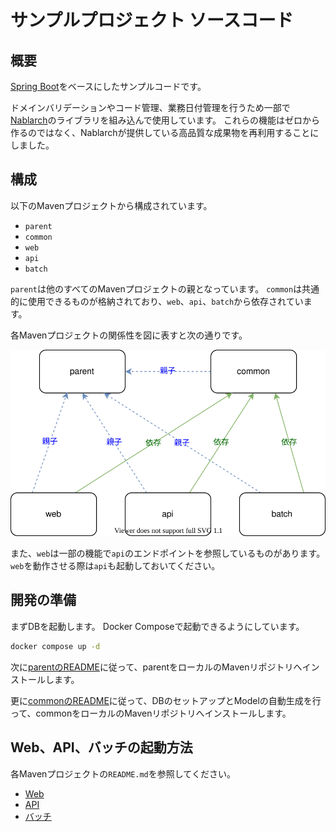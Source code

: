 # サンプルプロジェクト ソースコード

## 概要

[Spring Boot](https://spring.pleiades.io/spring-boot/docs/2.7.x/reference/html/)をベースにしたサンプルコードです。

ドメインバリデーションやコード管理、業務日付管理を行うため一部で[Nablarch](https://nablarch.github.io/docs/5u21/doc/)のライブラリを組み込んで使用しています。
これらの機能はゼロから作るのではなく、Nablarchが提供している高品質な成果物を再利用することにしました。

## 構成

以下のMavenプロジェクトから構成されています。

- `parent`
- `common`
- `web`
- `api`
- `batch`

`parent`は他のすべてのMavenプロジェクトの親となっています。
`common`は共通的に使用できるものが格納されており、`web`、`api`、`batch`から依存されています。

各Mavenプロジェクトの関係性を図に表すと次の通りです。

![](./relationship.drawio.svg)

また、`web`は一部の機能で`api`のエンドポイントを参照しているものがあります。
`web`を動作させる際は`api`も起動しておいてください。

## 開発の準備

まずDBを起動します。
Docker Composeで起動できるようにしています。

```bash
docker compose up -d
```

次に[parentのREADME](./parent/README.md)に従って、parentをローカルのMavenリポジトリへインストールします。

更に[commonのREADME](./common/README.md)に従って、DBのセットアップとModelの自動生成を行って、commonをローカルのMavenリポジトリへインストールします。

## Web、API、バッチの起動方法

各Mavenプロジェクトの`README.md`を参照してください。

- [Web](./web/README.md)
- [API](./api/README.md)
- [バッチ](./batch/README.md)
